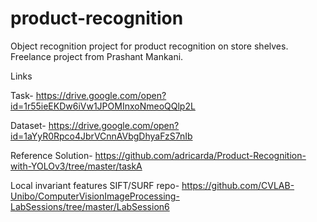 # product-recognition
Object recognition project for product recognition on store shelves. Freelance project from Prashant Mankani.


Links

Task- 
https://drive.google.com/open?id=1r55ieEKDw6iVw1JPOMInxoNmeoQQlp2L

Dataset-
https://drive.google.com/open?id=1aYyR0Rpco4JbrVCnnAVbgDhyaFzS7nIb

Reference Solution-
https://github.com/adricarda/Product-Recognition-with-YOLOv3/tree/master/taskA

Local invariant features SIFT/SURF repo-
https://github.com/CVLAB-Unibo/ComputerVisionImageProcessing-LabSessions/tree/master/LabSession6
